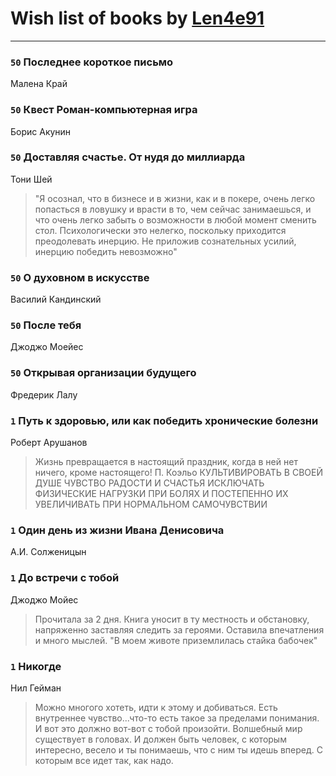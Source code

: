 # Wish list of books by [Len4e91](http://openid.yandex.ru/Len4e91/)
---

### `50` Последнее короткое письмо
Малена Край

### `50` Квест Роман-компьютерная игра
Борис Акунин

### `50` Доставляя счастье. От нудя до миллиарда
Тони Шей
> "Я осознал, что в бизнесе и в жизни, как и в покере, очень легко попасться в ловушку и врасти в то, чем сейчас занимаешься, и что очень легко забыть о возможности в любой момент сменить стол. Психологически это нелегко, поскольку приходится преодолевать инерцию. Не приложив сознательных усилий, инерцию победить невозможно"

### `50` О духовном в искусстве
Василий Кандинский

### `50` После тебя
Джоджо Моейес

### `50` Открывая организации будущего
Фредерик Лалу

### `1` Путь к здоровью, или как победить хронические болезни
Роберт Арушанов
> Жизнь превращается в настоящий праздник, когда в ней нет ничего, кроме настоящего!
> П. Коэльо
> КУЛЬТИВИРОВАТЬ В СВОЕЙ ДУШЕ ЧУВСТВО РАДОСТИ И СЧАСТЬЯ
> ИСКЛЮЧАТЬ ФИЗИЧЕСКИЕ НАГРУЗКИ ПРИ БОЛЯХ И ПОСТЕПЕННО ИХ УВЕЛИЧИВАТЬ ПРИ НОРМАЛЬНОМ САМОЧУВСТВИИ

### `1` Один день из жизни Ивана Денисовича
А.И. Солженицын

### `1` До встречи с тобой
Джоджо Мойес
> Прочитала за 2 дня. Книга уносит в ту местность и обстановку, напряженно заставляя следить за героями. Оставила впечатления и много мыслей. "В моем животе приземлилась стайка бабочек"

### `1` Никогде
Нил Гейман
> Можно многого хотеть, идти к этому и добиваться. Есть внутреннее чувство...что-то есть такое за пределами понимания. И вот это должно вот-вот с тобой произойти. Волшебный мир существует в головах. И должен быть человек, с которым интересно, весело и ты понимаешь, что с ним ты идешь вперед. С которым все идет так, как надо.


